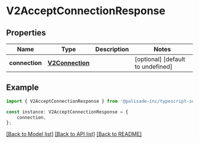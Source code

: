 # V2AcceptConnectionResponse


## Properties

Name | Type | Description | Notes
------------ | ------------- | ------------- | -------------
**connection** | [**V2Connection**](V2Connection.md) |  | [optional] [default to undefined]

## Example

```typescript
import { V2AcceptConnectionResponse } from '@palisade-inc/typescript-sdk';

const instance: V2AcceptConnectionResponse = {
    connection,
};
```

[[Back to Model list]](../README.md#documentation-for-models) [[Back to API list]](../README.md#documentation-for-api-endpoints) [[Back to README]](../README.md)
